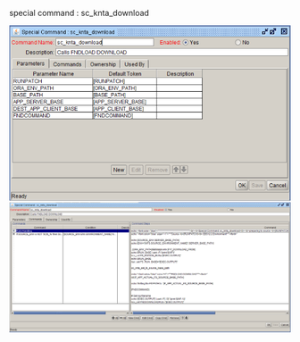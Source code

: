
  special command : sc_knta_download 
  
<img src="./sc_knta_download_parameters.PNG" width=800/>
<img src="./sc_knta_download_commands.PNG" width=800/>